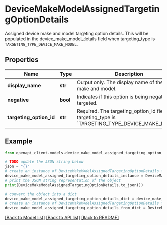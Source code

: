 # DeviceMakeModelAssignedTargetingOptionDetails

Assigned device make and model targeting option details. This will be populated in the device_make_model_details field when targeting_type is `TARGETING_TYPE_DEVICE_MAKE_MODEL`.

## Properties

Name | Type | Description | Notes
------------ | ------------- | ------------- | -------------
**display_name** | **str** | Output only. The display name of the device make and model. | [optional] [readonly] 
**negative** | **bool** | Indicates if this option is being negatively targeted. | [optional] 
**targeting_option_id** | **str** | Required. The targeting_option_id field when targeting_type is &#x60;TARGETING_TYPE_DEVICE_MAKE_MODEL&#x60;. | [optional] 

## Example

```python
from openapi_client.models.device_make_model_assigned_targeting_option_details import DeviceMakeModelAssignedTargetingOptionDetails

# TODO update the JSON string below
json = "{}"
# create an instance of DeviceMakeModelAssignedTargetingOptionDetails from a JSON string
device_make_model_assigned_targeting_option_details_instance = DeviceMakeModelAssignedTargetingOptionDetails.from_json(json)
# print the JSON string representation of the object
print(DeviceMakeModelAssignedTargetingOptionDetails.to_json())

# convert the object into a dict
device_make_model_assigned_targeting_option_details_dict = device_make_model_assigned_targeting_option_details_instance.to_dict()
# create an instance of DeviceMakeModelAssignedTargetingOptionDetails from a dict
device_make_model_assigned_targeting_option_details_from_dict = DeviceMakeModelAssignedTargetingOptionDetails.from_dict(device_make_model_assigned_targeting_option_details_dict)
```
[[Back to Model list]](../README.md#documentation-for-models) [[Back to API list]](../README.md#documentation-for-api-endpoints) [[Back to README]](../README.md)


